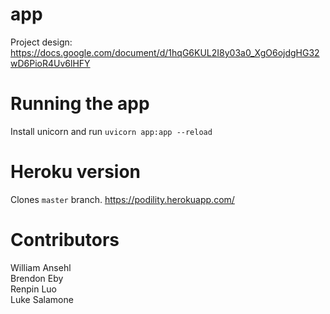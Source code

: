 # app

Project design: https://docs.google.com/document/d/1hqG6KUL2I8y03a0_XgO6ojdgHG32wD6PioR4Uv6lHFY

# Running the app
Install unicorn and run `uvicorn app:app --reload`

# Heroku version
Clones `master` branch. https://podility.herokuapp.com/

# Contributors
William Ansehl <br />
Brendon Eby <br />
Renpin Luo <br />
Luke Salamone
